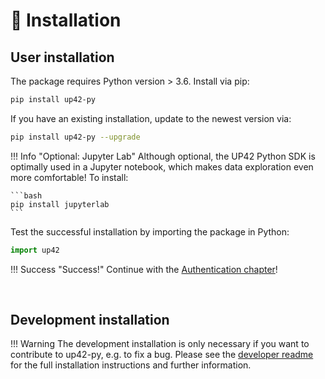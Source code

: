 # :floppy_disk: Installation

## User installation

The package requires Python version > 3.6. Install via pip:

```bash
pip install up42-py
```

If you have an existing installation, update to the newest version via:

```bash
pip install up42-py --upgrade
```

!!! Info "Optional: Jupyter Lab"
    Although optional, the UP42 Python SDK is optimally used in a Jupyter notebook, 
    which makes data exploration even more comfortable! To install:
    
    ```bash
    pip install jupyterlab
    ```

Test the successful installation by importing the package in Python:
```python
import up42
```

!!! Success "Success!"
    Continue with the [Authentication chapter](authentication.md)!

<br>


## Development installation

!!! Warning 
    The development installation is only necessary if you want to contribute to up42-py, e.g. to fix a bug.
    Please see the [developer readme](https://github.com/up42/up42-py/blob/master/README-dev.md) for the full installation instructions and further information.